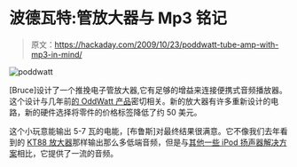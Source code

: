 # 波德瓦特:管放大器与 Mp3 铭记

> 原文：<https://hackaday.com/2009/10/23/poddwatt-tube-amp-with-mp3-in-mind/>

![poddwatt](img/e05c8aaec07be0b859bad389f9019e31.png "poddwatt")

[Bruce]设计了一个推挽电子管放大器,它有足够的增益来连接便携式音频播放器。这个设计与几年前[的 OddWatt 产品](http://diyaudioprojects.com/Tubes/EL84-Push-Pull/)密切相关。新的放大器有许多重新设计的电路，新的硬件选择将零件的价格标签降低了约 50 美元。

这个小玩意能输出 5-7 瓦的电能，[布鲁斯]对最终结果很满意。它不像我们去年看到的 [KT88 放大器](http://hackaday.com/2008/06/21/kt88-tube-amplifier/)那样输出那么多低端音频，但是与[其他一些 iPod 扬声器解决方案](http://hackaday.com/2009/10/07/center-speaker-amp-for-an-ipod/)相比，它提供了一流的音频。